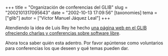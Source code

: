 +++
title = "Organización de conferencias del GLIB"
slug = "2002101317095643"
date = "2002-10-13 17:09:56"
[taxonomies]
tema = ["glib"]
autor = ["Víctor Manuel Jáquez Leal"]
+++

Atendiendo la idea de Luis Rey he hecho [una página web en el GLIB
ofreciendo charlas y conferencias sobre software
libre](projects/conferencias).

Ahora toca saber quién esta adentro. Por favor apúntense como
voluntarios para conferencias los que deseen y qué temas pueden dar.

